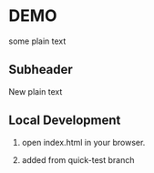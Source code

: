 # DEMO

some plain text


## Subheader


New plain text

## Local Development

1. open index.html in your browser.

2. added from quick-test branch